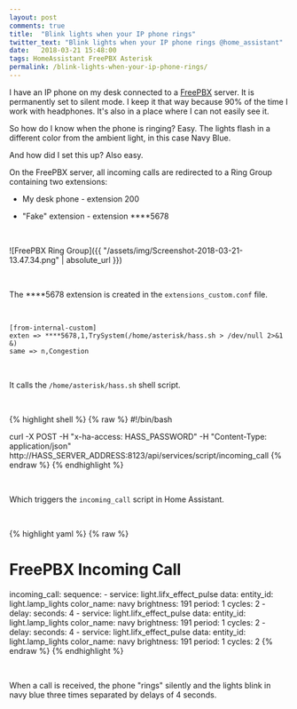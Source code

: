 ```yaml
---
layout: post
comments: true
title:  "Blink lights when your IP phone rings"
twitter_text: "Blink lights when your IP phone rings @home_assistant"
date:   2018-03-21 15:48:00
tags: HomeAssistant FreePBX Asterisk
permalink: /blink-lights-when-your-ip-phone-rings/
---
```


I have an IP phone on my desk connected to a [FreePBX](https://www.freepbx.org) server. It is permanently set to silent mode. I keep it that way because 90% of the time I work with headphones. It's also in a place where I can not easily see it.

So how do I know when the phone is ringing? Easy. The lights flash in a different color from the ambient light, in this case Navy Blue.

And how did I set this up? Also easy.

On the FreePBX server, all incoming calls are redirected to a Ring Group containing two extensions:

*  My desk phone - extension 200

*  "Fake" extension - extension \*\*\*\*5678

<br />

![FreePBX Ring Group]({{ "/assets/img/Screenshot-2018-03-21-13.47.34.png" | absolute_url }})

<br />

The ****5678 extension is created in the `extensions_custom.conf` file.

<br />

```
[from-internal-custom]
exten => ****5678,1,TrySystem(/home/asterisk/hass.sh > /dev/null 2>&1 &)
same => n,Congestion
```

<br />

It calls the `/home/asterisk/hass.sh` shell script.

<br />

{% highlight shell %}
{% raw %}
#!/bin/bash

curl -X POST -H "x-ha-access: HASS_PASSWORD" -H "Content-Type: application/json" http://HASS_SERVER_ADDRESS:8123/api/services/script/incoming_call
{% endraw %}
{% endhighlight %}

<br />

Which triggers the `incoming_call` script in Home Assistant.

<br />

{% highlight yaml %}
{% raw %}
# FreePBX Incoming Call
incoming_call:
  sequence:
    - service: light.lifx_effect_pulse
      data:
        entity_id: light.lamp_lights
        color_name: navy
        brightness: 191
        period: 1
        cycles: 2
    - delay:
        seconds: 4
    - service: light.lifx_effect_pulse
      data:
        entity_id: light.lamp_lights
        color_name: navy
        brightness: 191
        period: 1
        cycles: 2
    - delay:
        seconds: 4
    - service: light.lifx_effect_pulse
      data:
        entity_id: light.lamp_lights
        color_name: navy
        brightness: 191
        period: 1
        cycles: 2
{% endraw %}
{% endhighlight %}

<br />

When a call is received, the phone "rings" silently and the lights blink in navy blue three times separated by delays of 4 seconds.
